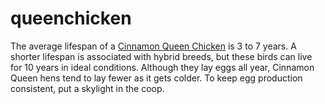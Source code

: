 # queenchicken
The average lifespan of a [Cinnamon Queen Chicken](https://animalop.com/cinnamon-queen-chicken/) is 3 to 7 years. A shorter lifespan is associated with hybrid breeds, but these birds can live for 10 years in ideal conditions.
Although they lay eggs all year, Cinnamon Queen hens tend to lay fewer as it gets colder. To keep egg production consistent, put a skylight in the coop.
